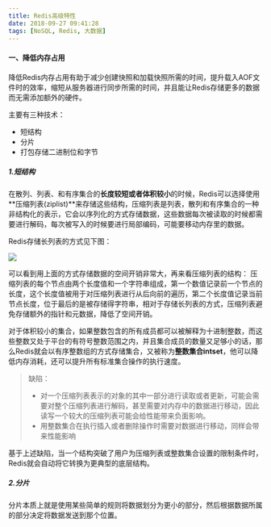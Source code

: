 ```yaml
---
title: Redis高级特性
date: 2018-09-27 09:41:28
tags: [NoSQL, Redis, 大数据]
---
```


#### 一、降低内存占用

降低Redis内存占用有助于减少创建快照和加载快照所需的时间，提升载入AOF文件时的效率，缩短从服务器进行同步所需的时间，并且能让Redis存储更多的数据而无需添加额外的硬件。

主要有三种技术：

* 短结构
* 分片
* 打包存储二进制位和字节

<!-- more-->

##### 1.短结构

在散列、列表、和有序集合的**长度较短或者体积较小**的时候，Redis可以选择使用**压缩列表(ziplist)**来存储这些结构，压缩列表是列表，散列和有序集合的一种非结构化的表示，它会以序列化的方式存储数据，这些数据每次被读取的时候都需要进行解码，每次被写入的时候要进行局部编码，可能要移动内存里的数据。

Redis存储长列表的方式见下图：

![](http://p5s7d12ls.bkt.clouddn.com/18-9-27/26093308.jpg)

可以看到用上面的方式存储数据的空间开销非常大，再来看压缩列表的结构：
压缩列表的每个节点由两个长度值和一个字符串组成，第一个数值记录前一个节点的长度，这个长度值被用于对压缩列表进行从后向前的遍历，第二个长度值记录当前节点长度，位于最后的是被存储得字符串，相对于存储长列表的方式，压缩列表避免存储额外的指针和元数据，降低了空间开销。

对于体积较小的集合，如果整数包含的所有成员都可以被解释为十进制整数，而这些整数又处于平台的有符号整数范围之内，并且集合成员的数量又足够小的话，那么Redis就会以有序整数组的方式存储集合，又被称为**整数集合intset**，他可以降低内存消耗，还可以提升所有标准集合操作的执行速度。

>缺陷：
>
>* 对一个压缩列表表示的对象的其中一部分进行读取或者更新，可能会需要对整个压缩列表进行解码，甚至需要对内存中的数据进行移动，因此读写一个较大的压缩列表可能会给性能带来负面影响。
>* 用整数集合在执行插入或者删除操作时需要对数据进行移动，同样会带来性能影响

基于上述缺陷，当一个结构突破了用户为压缩列表或整数集合设置的限制条件时，Redis就会自动将它转换为更典型的底层结构。

##### 2.分片

分片本质上就是使用某些简单的规则将数据划分为更小的部分，然后根据数据所属的部分决定将数据发送到那个位置。

